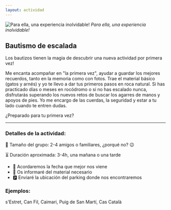 ```yaml
---
layout: actividad
---
```


![Para ella, una experiencia inolvidable!](./../assets/img/bautismo.jpg)
*Para ella, una experiencia inolvidable!*

## Bautismo de escalada

Los bautizos tienen la magia de descubrir una nueva actividad por primera vez!

Me encanta acompañar en "la primera vez", ayudar a guardar los mejores recuerdos, tanto en la memoria como con fotos.
Trae el material básico (gatos y arnés) y yo te llevo a dar tus primeros pasos en roca natural. Si has practicado días o meses en rocódromo o si no has escalado nunca, disfrutarás superando los nuevos retos de buscar los agarres de manos y apoyos de pies. Yo me encargo de las cuerdas, la seguridad y estar a tu lado cuando te entren dudas.

¿Preparado para tu primera vez?

* * *

### Detalles de la actividad:<br>
👥 Tamaño del grupo: 2-4 amigos o familiares, ¿porqué no? 😉

⏳ Duración aproximada: 3-4h, una mañana o una tarde

*	📅 Acordaremos la fecha que mejor nos viene
*	🎒 Os informaré del material necesario
*	🅿️ Enviaré la ubicación del parking donde nos encontraremos

### Ejemplos:<br>
s'Estret, Can Fil, Caimari, Puig de San Martí, Cas Català
